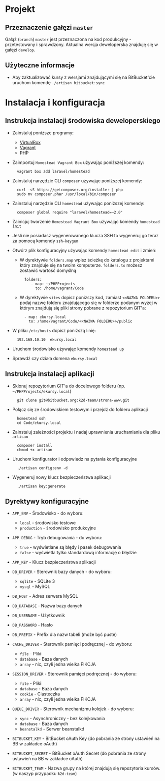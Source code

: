 # Projekt

## Przeznaczenie gałęzi `master`
Gałąź (`branch`) `master` jest przeznaczona na kod produkcyjny - przetestowany i sprawdzony.
Aktualna wersja deweloperska znajduję się w gałęzi `develop`.

## Użyteczne informacje

- Aby zaktualizować kursy z wersjami znajdującymi się na BitBucket'cie uruchom komendę `./artisan bitbucket:sync`


# Instalacja i konfiguracja

## Instrukcja instalacji środowiska deweloperskiego

- Zainstaluj poniższe programy:
	- [VirtualBox](https://www.virtualbox.org/wiki/Downloads)
	- [Vagrant](http://www.vagrantup.com/downloads.html)
	- PHP
- Zaimportuj `Homestead Vagrant Box` używając poniższej komendy:
		
		vagrant box add laravel/homestead	
		
- Zainstaluj narzędzie CLI `composer` używając poniższej komendy:

		curl -sS https://getcomposer.org/installer | php
		sudo mv composer.phar /usr/local/bin/composer
		
- Zainstaluj narzędzie CLI `homestead` używając poniższej komendy:

		composer global require "laravel/homestead=~2.0"

- Zainicjuj tworzenie `Homestead Vagrant Box` używając komendy `homestead init`
		
- Jeśli nie posiadasz wygenerowanego klucza SSH to wygeneruj go teraz za pomocą komendy `ssh-keygen`

- Otwórz plik konfiguracyjny używając komendy `homestead edit` i zmień:
	
	- W dyrektywie `folders.map` wpisz ścieżkę do katalogu z projektami który znajduje się na twoim komputerze. `folders.to` możesz zostawić wartość domyślną
	
			folders:
    		   - map: ~/PHPProjects
			     to: /home/vagrant/Code
			     
	- W dyrektywie `sites` dopisz poniższy kod, zamiast `<<NAZWA FOLDERU>>` podaj nazwę folderu znajdującego się w folderze podanym wyżej w którym znajdują się pliki strony pobrane z repozytorium GIT'a:
	
    		- map: ekursy.local
      		  to: /home/vagrant/Code/<<NAZWA FOLDERU>>/public
      		  
- W pliku `/etc/hosts` dopisz poniższą linię:

		192.168.10.10  ekursy.local
		
- Uruchom środowisko używając komendy `homestead up`

- Sprawdź czy działa domena `ekursy.local`

## Instrukcja instalacji aplikacji

- Sklonuj repozytorium GIT'a do docelowego folderu (np. `~/PHPProjects/ekursy.local`)

		git clone git@bitbucket.org:k2d-team/strona-www.git
		
- Połącz się ze środowiskiem testowym i przejdź do folderu aplikacji

		homestead ssh
		cd Code/ekursy.local

- Zainstaluj zależności projektu i nadaj uprawnienia uruchamiania dla pliku `artisan`

		composer install
		chmod +x artisan
		
- Uruchom konfigurator i odpowiedz na pytania konfiguracyjne

		./artisan config:env -d
		
- Wygeneruj nowy klucz bezpieczeństwa aplikacji

		./artisan key:generate
		
## Dyrektywy konfiguracyjne


- `APP_ENV` - Środowisko - do wyboru:
	- `local` - środowisko testowe
	- `production` - środowisko produkcyjne
	
- `APP_DEBUG` - Tryb debugowania - do wyboru:
	- `true` - wyświetlane są błędy i pasek debugowania
	- `false` - wyświetla tylko standardową informację o błędzie

- `APP_KEY` - Klucz bezpieczeństwa aplikacji
	
- `DB_DRIVER` - Sterownik bazy danych - do wyboru:
	- `sqlite` - SQLite 3
	- `mysql` - MySQL

- `DB_HOST` - Adres serwera MySQL

- `DB_DATABASE` - Nazwa bazy danych

- `DB_USERNAME` - Użytkownik

- `DB_PASSWORD` - Hasło

- `DB_PREFIX` - Prefix dla nazw tabeli (może być puste)

- `CACHE_DRIVER` - Sterownik pamięci podręcznej - do wyboru:
	- `file` - Pliki
	- `database` - Baza danych
	- `array` - nic, czyli jedna wielka FIKCJA

- `SESSION_DRIVER` - Sterownik pamięci podręcznej - do wyboru:
	- `file` - Pliki
	- `database` - Baza danych
	- `cookie` - Ciasteczka
	- `array` - nic, czyli jedna wielka FIKCJA

- `QUEUE_DRIVER` - Sterownik mechanizmu kolejek - do wyboru:
	- `sync` - Asynchroniczny - bez kolejkowania
	- `database` - Baza danych
	- `beanstalkd` - Serwer beanstalkd

- `BITBUCKET_KEY` - BitBucket oAuth Key (do pobrania ze strony ustawień na BB w zakładce oAuth)

- `BITBUCKET_SECRET` - BitBucket oAuth Secret (do pobrania ze strony ustawień na BB w zakładce oAuth)

- `BITBUCKET_TEAM` - Nazwa grupy na której znajdują się repozytoria kursów. (w naszyp przypadku `k2d-team`)

